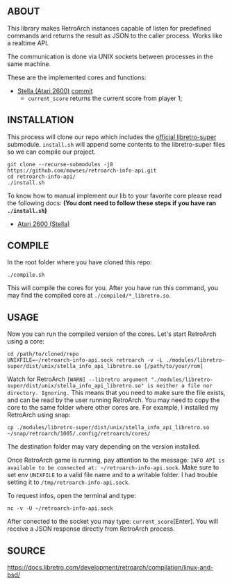## ABOUT

This library makes RetroArch instances capable of listen for predefined commands
and returns the result as JSON to the caller process. Works like a realtime API.

The communication is done via UNIX sockets between processes in the same machine.

These are the implemented cores and functions:
- [Stella (Atari 2600)](https://github.com/stella-emu/stella) [commit](https://github.com/stella-emu/stella/commit/4fce2156dfe6d6eeec5f80d0e643781c2d7f9317)
	- `current_score` returns the current score from player 1;


## INSTALLATION

This process will clone our repo which includes the [official libretro-super](https://github.com/libretro/libretro-super) submodule.
`install.sh` will append some contents to the libretro-super files so we can compile our project.

```
git clone --recurse-submodules -j8 https://github.com/mowses/retroarch-info-api.git
cd retroarch-info-api/
./install.sh
```

To know how to manual implement our lib to your favorite core please read the following docs: **(You dont need to follow these steps if you have ran `./install.sh`)**
- [Atari 2600 (Stella)](./docs/stella.md)


## COMPILE

In the root folder where you have cloned this repo:
```
./compile.sh
```
This will compile the cores for you. After you have run this command, you may find the compiled core at `./compiled/*_libretro.so`.

## USAGE

Now you can run the compiled version of the cores. Let's start RetroArch using a core:
```
cd /path/to/cloned/repo
UNIXFILE=~/retroarch-info-api.sock retroarch -v -L ./modules/libretro-super/dist/unix/stella_info_api_libretro.so [/path/to/your/rom]
```
Watch for RetroArch `[WARN] --libretro argument "./modules/libretro-super/dist/unix/stella_info_api_libretro.so" is neither a file nor directory. Ignoring.` This means that you need to make sure the file exists, and can be read by the user running RetroArch. You may need to copy the core to the same folder where other cores are. For example, I installed my RetroArch using snap:
```
cp ./modules/libretro-super/dist/unix/stella_info_api_libretro.so ~/snap/retroarch/1005/.config/retroarch/cores/
```
The destination folder may vary depending on the version installed.

Once RetroArch game is running, pay attention to the message: `INFO API is available to be connected at: ~/retroarch-info-api.sock`. Make sure to set env `UNIXFILE` to a valid file name and to a writable folder. I had trouble setting it to `/tmp/retroarch-info-api.sock`.

To request infos, open the terminal and type:
```
nc -v -U ~/retroarch-info-api.sock
```
After conected to the socket you may type: `current_score`[Enter]. You will receive a JSON response directly from RetroArch process.


## SOURCE

https://docs.libretro.com/development/retroarch/compilation/linux-and-bsd/